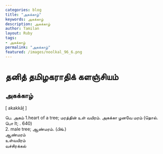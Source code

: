 ```yaml
---  
categories: blog  
title: "அகக்காழ்"
keywords: அகக்காழ்  
description: அகக்காழ்
author: Tamilan  
layout: Ruby  
tags:     
- அகக்காழ்
permalink: "அகக்காழ்"  
featured: /images/noolkal_96_6.png  
--- 
```

# தனித் தமிழகராதிக் களஞ்சியம்
## அகக்காழ்

[ akakkāḻ ]  
  
பெ. அகம் 1.heart of a tree; மரத்தின் உள் வயிரம். அகக்கா ழனவே மரம் (தொல். பொ lt; . 640)  
2. male tree; ஆண்மரம். (பிங்.)  
ஆண்மரம்  
உள்வயிரம்  
வச்சிரக்கல்